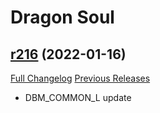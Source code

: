 # <DBM> Dragon Soul

## [r216](https://github.com/DeadlyBossMods/DBM-Cataclysm/tree/r216) (2022-01-16)
[Full Changelog](https://github.com/DeadlyBossMods/DBM-Cataclysm/compare/r215...r216) [Previous Releases](https://github.com/DeadlyBossMods/DBM-Cataclysm/releases)

- DBM\_COMMON\_L update  
